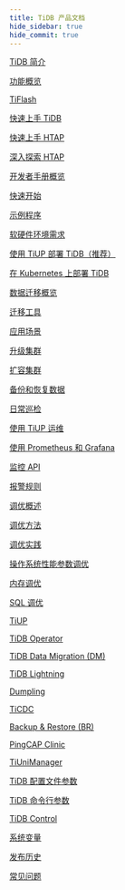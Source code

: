 ```yaml
---
title: TiDB 产品文档
hide_sidebar: true
hide_commit: true
---
```


<LearningPathContainer platform="tidb" title="TiDB" subTitle="TiDB 是 PingCAP 公司自主设计、研发的开源分布式关系型数据库。您可以在这里查看概念介绍、操作指南、应用开发、参考等产品文档。">

<LearningPath label="了解" icon="cloud1">

[TiDB 简介](https://docs.pingcap.com/zh/tidb/v6.6/overview)

[功能概览](https://docs.pingcap.com/zh/tidb/v6.6/basic-features)

[TiFlash](https://docs.pingcap.com/zh/tidb/v6.6/tiflash-overview)

</LearningPath>

<LearningPath label="试用" icon="cloud5">

[快速上手 TiDB](https://docs.pingcap.com/zh/tidb/v6.6/quick-start-with-tidb)

[快速上手 HTAP](https://docs.pingcap.com/zh/tidb/v6.6/quick-start-with-htap)

[深入探索 HTAP](https://docs.pingcap.com/zh/tidb/v6.6/explore-htap)

</LearningPath>

<LearningPath label="开发" icon="doc8">

[开发者手册概览](https://docs.pingcap.com/zh/tidb/v6.6/dev-guide-overview)

[快速开始](https://docs.pingcap.com/zh/tidb/v6.6/dev-guide-build-cluster-in-cloud)

[示例程序](https://docs.pingcap.com/zh/tidb/v6.6/dev-guide-sample-application-spring-boot)

</LearningPath>

<LearningPath label="部署" icon="deploy">

[软硬件环境需求](https://docs.pingcap.com/zh/tidb/v6.6/hardware-and-software-requirements)

[使用 TiUP 部署 TiDB（推荐）](https://docs.pingcap.com/zh/tidb/v6.6/production-deployment-using-tiup)

[在 Kubernetes 上部署 TiDB](https://docs.pingcap.com/zh/tidb-in-kubernetes/stable)

</LearningPath>

<LearningPath label="迁移" icon="cloud3">

[数据迁移概览](https://docs.pingcap.com/zh/tidb/v6.6/migration-overview)

[迁移工具](https://docs.pingcap.com/zh/tidb/v6.6/migration-tools)

[应用场景](https://docs.pingcap.com/zh/tidb/v6.6/migrate-aurora-to-tidb)

</LearningPath>

<LearningPath label="运维" icon="maintain">

[升级集群](https://docs.pingcap.com/zh/tidb/v6.6/upgrade-tidb-using-tiup)

[扩容集群](https://docs.pingcap.com/zh/tidb/v6.6/scale-tidb-using-tiup)

[备份和恢复数据](https://docs.pingcap.com/zh/tidb/v6.6/backup-and-restore-overview)

[日常巡检](https://docs.pingcap.com/zh/tidb/v6.6/daily-check)

[使用 TiUP 运维](https://docs.pingcap.com/zh/tidb/v6.6/maintain-tidb-using-tiup)

</LearningPath>

<LearningPath label="监控" icon="cloud6">

[使用 Prometheus 和 Grafana](https://docs.pingcap.com/zh/tidb/v6.6/tidb-monitoring-framework)

[监控 API](https://docs.pingcap.com/zh/tidb/v6.6/tidb-monitoring-api)

[报警规则](https://docs.pingcap.com/zh/tidb/v6.6/alert-rules)

</LearningPath>

<LearningPath label="调优" icon="tidb-cloud-tune">

[调优概述](https://docs.pingcap.com/zh/tidb/v6.6/performance-tuning-overview)

[调优方法](https://docs.pingcap.com/zh/tidb/v6.6/performance-tuning-methods)

[调优实践](https://docs.pingcap.com/zh/tidb/v6.6/performance-tuning-practices)

[操作系统性能参数调优](https://docs.pingcap.com/zh/tidb/v6.6/tune-operating-system)

[内存调优](https://docs.pingcap.com/zh/tidb/v6.6/configure-memory-usage)

[SQL 调优](https://docs.pingcap.com/zh/tidb/v6.6/sql-tuning-overview)

</LearningPath>

<LearningPath label="工具" icon="doc7">

[TiUP](https://docs.pingcap.com/zh/tidb/v6.6/tiup-overview)

[TiDB Operator](https://docs.pingcap.com/zh/tidb/v6.6/tidb-operator-overview)

[TiDB Data Migration (DM)](https://docs.pingcap.com/zh/tidb/v6.6/dm-overview)

[TiDB Lightning](https://docs.pingcap.com/zh/tidb/v6.6/tidb-lightning-overview)

[Dumpling](https://docs.pingcap.com/zh/tidb/v6.6/dumpling-overview)

[TiCDC](https://docs.pingcap.com/zh/tidb/v6.6/ticdc-overview)

[Backup & Restore (BR)](https://docs.pingcap.com/zh/tidb/v6.6/backup-and-restore-overview)

[PingCAP Clinic](https://docs.pingcap.com/zh/tidb/v6.6/clinic-introduction)

[TiUniManager](https://docs.pingcap.com/zh/tidb/v6.6/tiunimanager-overview)

</LearningPath>

<LearningPath label="参考" icon="cloud-dev">

[TiDB 配置文件参数](https://docs.pingcap.com/zh/tidb/v6.6/tidb-configuration-file)

[TiDB 命令行参数](https://docs.pingcap.com/zh/tidb/v6.6/command-line-flags-for-tidb-configuration)

[TiDB Control](https://docs.pingcap.com/zh/tidb/v6.6/tidb-control)

[系统变量](https://docs.pingcap.com/zh/tidb/v6.6/system-variables)

[发布历史](https://docs.pingcap.com/zh/tidb/v6.6/release-notes)

[常见问题](https://docs.pingcap.com/zh/tidb/v6.6/faq-overview)

</LearningPath>

</LearningPathContainer>
